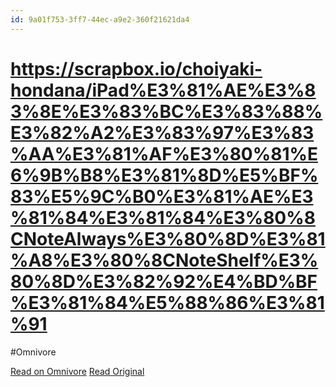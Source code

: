```yaml
---
id: 9a01f753-3ff7-44ec-a9e2-360f21621da4
---
```


# https://scrapbox.io/choiyaki-hondana/iPad%E3%81%AE%E3%83%8E%E3%83%BC%E3%83%88%E3%82%A2%E3%83%97%E3%83%AA%E3%81%AF%E3%80%81%E6%9B%B8%E3%81%8D%E5%BF%83%E5%9C%B0%E3%81%AE%E3%81%84%E3%81%84%E3%80%8CNoteAlways%E3%80%8D%E3%81%A8%E3%80%8CNoteShelf%E3%80%8D%E3%82%92%E4%BD%BF%E3%81%84%E5%88%86%E3%81%91
#Omnivore

[Read on Omnivore](https://omnivore.app/me/https-scrapbox-io-choiyaki-hondana-i-pad-e-3-81-ae-e-3-83-8-e-e--19179da215d)
[Read Original](https://scrapbox.io/choiyaki-hondana/iPad%E3%81%AE%E3%83%8E%E3%83%BC%E3%83%88%E3%82%A2%E3%83%97%E3%83%AA%E3%81%AF%E3%80%81%E6%9B%B8%E3%81%8D%E5%BF%83%E5%9C%B0%E3%81%AE%E3%81%84%E3%81%84%E3%80%8CNoteAlways%E3%80%8D%E3%81%A8%E3%80%8CNoteShelf%E3%80%8D%E3%82%92%E4%BD%BF%E3%81%84%E5%88%86%E3%81%91)


